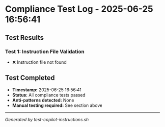 # Compliance Test Log - 2025-06-25 16:56:41

## Test Results

### Test 1: Instruction File Validation
- ❌ Instruction file not found

## Test Completed
- **Timestamp:** 2025-06-25 16:56:41
- **Status:** All compliance tests passed
- **Anti-patterns detected:** None
- **Manual testing required:** See section above

---
*Generated by test-copilot-instructions.sh*
